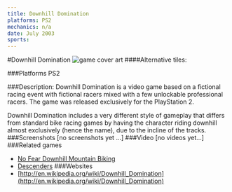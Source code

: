 ```yaml
---
title: Downhill Domination
platforms: PS2
mechanics: n/a
date: July 2003
sports: 
---
```

#Downhill Domination
![game cover art](//images.igdb.com/igdb/image/upload/t_cover_big/splocr3qlcdzgx2sre92.jpg "Logo Title Text 1")
####Alternative tiles:

###Platforms
PS2

###Description:
Downhill Domination is a video game based on a fictional racing event with fictional racers mixed with a few unlockable professional racers. The game was released exclusively for the PlayStation 2. 
 
Downhill Domination includes a very different style of gameplay that differs from standard bike racing games by having the character riding downhill almost exclusively (hence the name), due to the incline of the tracks.
###Screenshots
[no screenshots yet ...]
###Video
[no videos yet...]
###Related games
* [No Fear Downhill Mountain Biking](/games/no-fear-downhill-mountain-biking-4654/)
* [Descenders](/games/descenders-52200/)
###Websites
* [http://en.wikipedia.org/wiki/Downhill_Domination](http://en.wikipedia.org/wiki/Downhill_Domination)
